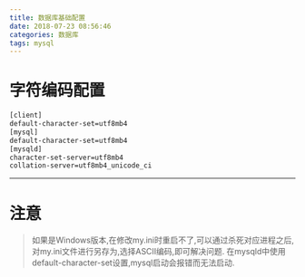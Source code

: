 ```yaml
---
title: 数据库基础配置
date: 2018-07-23 08:56:46
categories: 数据库
tags: mysql
---
```


<!-- more -->

# 字符编码配置
```bash
[client]
default-character-set=utf8mb4 
[mysql]
default-character-set=utf8mb4
[mysqld]
character-set-server=utf8mb4
collation-server=utf8mb4_unicode_ci
```

---

# 注意
> 如果是Windows版本,在修改my.ini时重启不了,可以通过杀死对应进程之后,对my.ini文件进行另存为,选择ASCII编码,即可解决问题.
> 在mysqld中使用default-character-set设置,mysql启动会报错而无法启动.